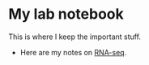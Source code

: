 # My lab notebook

This is where I keep the important stuff.

- Here are my notes on [RNA-seq](RNA-Seq-1.md).
